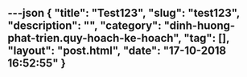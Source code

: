 ---json
{
    "title": "Test123",
    "slug": "test123",
    "description": "",
    "category": "dinh-huong-phat-trien.quy-hoach-ke-hoach",
    "tag": [],
    "layout": "post.html",
    "date": "17-10-2018 16:52:55"
}
---
